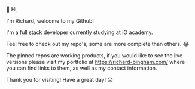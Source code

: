 👋 Hi,

I'm Richard, welcome to my Github!

I'm a full stack developer currently studying at iO academy.

Feel free to check out my repo's, some are more complete than others. 😂

The pinned repos are working products, if you would like to see the live versions please visit my portfolio at 
https://richard-bingham.com/ 
where you can find links to them, as well as my contact information.

Thank you for visiting! Have a great day! 😝
